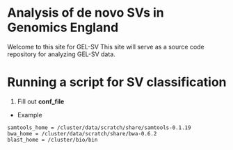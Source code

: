 # Analysis of de novo SVs in Genomics England

Welcome to this site for GEL-SV This site will serve as a source code repository for analyzing GEL-SV data. 


# Running a script for SV classification

1. Fill out **conf_file**
 * Example
 ```
samtools_home = /cluster/data/scratch/share/samtools-0.1.19
bwa_home = /cluster/data/scratch/share/bwa-0.6.2
blast_home = /cluster/bio/bin



